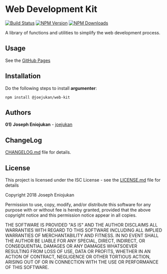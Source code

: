# Web Development Kit
[![Build Status](https://api.travis-ci.org/joejukan/web-kit.svg?branch=master)](http://travis-ci.org/joejukan/web-kit)
[![NPM Version](http://img.shields.io/npm/v/@joejukan/web-kit.svg?style=flat)](https://www.npmjs.org/package/@joejukan/web-kit)
[![NPM Downloads](https://img.shields.io/npm/dm/@joejukan/web-kit.svg?style=flat)](https://npmcharts.com/compare/@joejukan/web-kit?minimal=true)

A library of functions and utilities to simplify the web development process.<br/>

## Usage
See the [GitHub Pages](https://joejukan.github.io/web-kit)

## Installation
Do the following steps to install **argumenter**:
```
npm install @joejukan/web-kit
```

## Authors
**01)** **Joseph Eniojukan** - [joejukan](https://github.com/joejukan)<br/>

## ChangeLog
[CHANGELOG.md](https://github.com/joejukan/web-kit/blob/master/docs/general/CHANGELOG.md) file for details.

## License
This project is licensed under the ISC License - see the [LICENSE.md](https://github.com/joejukan/web-kit/blob/master/docs/general/LICENSE.md) file for details

Copyright 2018 Joseph Eniojukan

Permission to use, copy, modify, and/or distribute this software for any purpose with or without fee is hereby granted, provided that the above copyright notice and this permission notice appear in all copies.

THE SOFTWARE IS PROVIDED "AS IS" AND THE AUTHOR DISCLAIMS ALL WARRANTIES WITH REGARD TO THIS SOFTWARE INCLUDING ALL IMPLIED WARRANTIES OF MERCHANTABILITY AND FITNESS. IN NO EVENT SHALL THE AUTHOR BE LIABLE FOR ANY SPECIAL, DIRECT, INDIRECT, OR CONSEQUENTIAL DAMAGES OR ANY DAMAGES WHATSOEVER RESULTING FROM LOSS OF USE, DATA OR PROFITS, WHETHER IN AN ACTION OF CONTRACT, NEGLIGENCE OR OTHER TORTIOUS ACTION, ARISING OUT OF OR IN CONNECTION WITH THE USE OR PERFORMANCE OF THIS SOFTWARE.